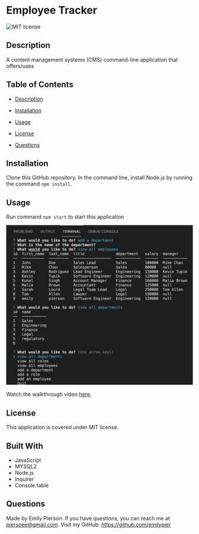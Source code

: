# Employee Tracker
![MIT license](https://img.shields.io/badge/license-MIT-yellow)

## Description 
A content management systems (CMS) command-line application that offers/uses

## Table of Contents 

* [Description](#description)

* [Installation](#installation)

* [Usage](#usage)

* [License](#license)

* [Questions](#questions)

## Installation
Clone this GitHub repository. In the command line, install Node.js by running the command `npm install`.

## Usage
Run command `npm start` to start this application

![Image of Employee Tracker app.](/assets/employee-tracker.png)

Watch the walkthrough video [here](https://drive.google.com/file/d/1_Z_0gtsXmYzOanRAqg6Qwn1okSb12iaR/view?usp=sharing).

## License
This application is covered under MIT license.

## Built With
* JavaScript
* MYSQL2
* Node.js
* Inquirer
* Console.table

## Questions
Made by Emily Pierson.
If you have questions, you can reach me at piersoee@gmail.com. 
Visit my GitHub: https://github.com/emilypier